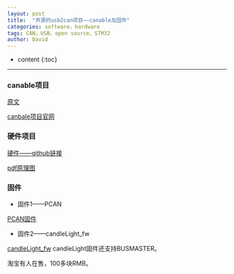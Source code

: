 ```yaml
---
layout: post
title:  "开源的usb2can项目——canable及固件"
categories: software，hardware
tags: CAN，USB，open source，STM32
author: David
---
```


* content
{:toc}

---
### canable项目
[原文](https://mp.weixin.qq.com/s/-EG_4W8f5_PKRtrcmsKr-w)

[canbale项目官网](https://canable.io/)

### 硬件项目
[硬件——github链接](https://github.com/HubertD/candleLight)

[pdf原理图](https://github.com/HubertD/candleLight/blob/master/export/v1.1/pdf/candleLight-v1.1.pdf)

### 固件
* 固件1——PCAN
  
[PCAN固件](https://github.com/moonglow/pcan_cantact)

* 固件2——candleLight_fw
  
[candleLight_fw](https://github.com/candle-usb/candleLight_fw)
candleLight固件还支持BUSMASTER。

淘宝有人在售，100多块RMB。